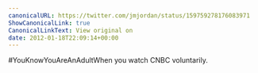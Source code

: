 ```yaml
---
canonicalURL: https://twitter.com/jmjordan/status/159759278176083971
ShowCanonicalLink: true
CanonicalLinkText: View original on
date: 2012-01-18T22:09:14+00:00
---
```

#YouKnowYouAreAnAdultWhen you watch CNBC voluntarily.